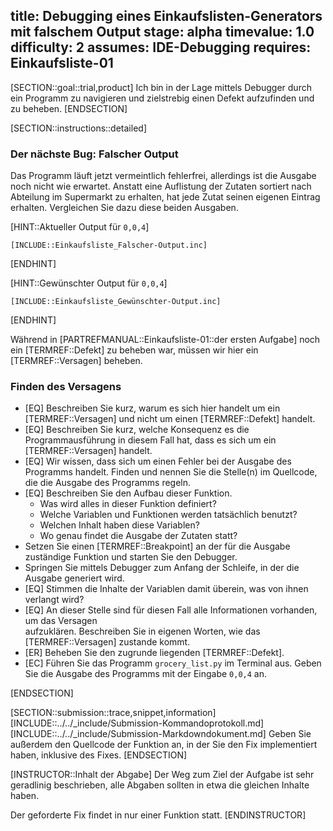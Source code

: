 title: Debugging eines Einkaufslisten-Generators mit falschem Output
stage: alpha
timevalue: 1.0
difficulty: 2
assumes: IDE-Debugging
requires: Einkaufsliste-01
---
[SECTION::goal::trial,product]
Ich bin in der Lage mittels Debugger durch ein Programm zu navigieren und zielstrebig einen 
Defekt aufzufinden und zu beheben.
[ENDSECTION]

[SECTION::instructions::detailed]

### Der nächste Bug: Falscher Output

Das Programm läuft jetzt vermeintlich fehlerfrei, allerdings ist die Ausgabe noch nicht 
wie erwartet.
Anstatt eine Auflistung der Zutaten sortiert nach Abteilung im Supermarkt zu erhalten, hat 
jede Zutat seinen eigenen Eintrag erhalten.
Vergleichen Sie dazu diese beiden Ausgaben.

[HINT::Aktueller Output für `0,0,4`]
```console
[INCLUDE::Einkaufsliste_Falscher-Output.inc]
```
[ENDHINT]

[HINT::Gewünschter Output für `0,0,4`]
```console
[INCLUDE::Einkaufsliste_Gewünschter-Output.inc]
```
[ENDHINT]

Während in [PARTREFMANUAL::Einkaufsliste-01::der ersten Aufgabe] noch ein [TERMREF::Defekt] zu 
beheben war, müssen wir 
hier ein [TERMREF::Versagen] beheben.

### Finden des Versagens

- [EQ] Beschreiben Sie kurz, warum es sich hier handelt um ein [TERMREF::Versagen] 
  und nicht um einen [TERMREF::Defekt] handelt.
- [EQ] Beschreiben Sie kurz, welche Konsequenz es die Programmausführung in diesem Fall hat, 
  dass es sich um ein [TERMREF::Versagen] handelt.
- [EQ] Wir wissen, dass sich um einen Fehler bei der Ausgabe des Programms handelt. 
  Finden und nennen Sie die Stelle(n) im Quellcode, die die Ausgabe des Programms regeln.
- [EQ] Beschreiben Sie den Aufbau dieser Funktion.
    - Was wird alles in dieser Funktion definiert?
    - Welche Variablen und Funktionen werden tatsächlich benutzt?
    - Welchen Inhalt haben diese Variablen?
    - Wo genau findet die Ausgabe der Zutaten statt?
- Setzen Sie einen [TERMREF::Breakpoint] an der für die Ausgabe zuständige Funktion und starten Sie 
  den 
  Debugger.
- Springen Sie mittels Debugger zum Anfang der Schleife, in der die Ausgabe generiert wird.
- [EQ] Stimmen die Inhalte der Variablen damit überein, was von ihnen verlangt wird?
- [EQ] An dieser Stelle sind für diesen Fall alle Informationen vorhanden, um das Versagen  
  aufzuklären. 
  Beschreiben Sie in eigenen Worten, wie das [TERMREF::Versagen] zustande kommt.
- [ER] Beheben Sie den zugrunde liegenden [TERMREF::Defekt].
- [EC] Führen Sie das Programm `grocery_list.py` im Terminal aus. 
  Geben Sie die Ausgabe des Programms mit der Eingabe `0,0,4` an.

[ENDSECTION]

[SECTION::submission::trace,snippet,information]
[INCLUDE::../../_include/Submission-Kommandoprotokoll.md]
[INCLUDE::../../_include/Submission-Markdowndokument.md]
Geben Sie außerdem den Quellcode der Funktion an, in der Sie den Fix implementiert haben, inklusive 
des Fixes.
[ENDSECTION]

[INSTRUCTOR::Inhalt der Abgabe]
Der Weg zum Ziel der Aufgabe ist sehr geradlinig beschrieben, alle Abgaben sollten in etwa die 
gleichen Inhalte haben.

Der geforderte Fix findet in nur einer Funktion statt.
[ENDINSTRUCTOR]

